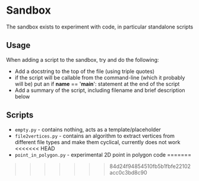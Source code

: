 # Sandbox

The sandbox exists to experiment with code, in particular standalone scripts

## Usage

When adding a script to the sandbox, try and do the following:

- Add a docstring to the top of the file (using triple quotes)
- if the script will be callable from the command-line (which it probably will be) put an if __name__ == '__main__': statement at the end of the script
- Add a summary of the script, including filename and brief description below

## Scripts

- `empty.py` - contains nothing, acts as a template/placeholder
- `file2vertices.py` - contains an algorithm to extract vertices from different file types and make them cyclical, currently does not work
<<<<<<< HEAD
- `point_in_polygon.py` - experimental 2D point in polygon code
=======
>>>>>>> 84d24f94854510fb5b1fbfe22102acc0c3bd8c90
